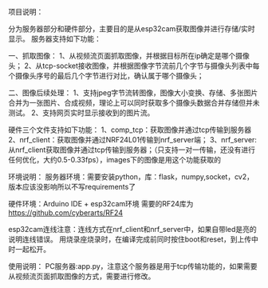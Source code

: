 项目说明：

分为服务器部分和硬件部分，主要目的是从esp32cam获取图像并进行存储/实时显示。
服务器支持如下功能：

一、抓取图像：
1、从视频流页面抓取图像，并根据目标所在ip确定是哪个摄像头；
2、从tcp-socket接收图像，并根据图像字节流前几个字节与摄像头列表中每个摄像头序号的最后几个字节进行对比，确认属于哪个摄像头；

二、图像后续处理：
1、支持jpeg字节流转图像，图像大小变换、存储、多张图片合并为一张图片、合成视频，理论上可以同时获取多个摄像头数据合并存储但并未测试。
2、支持网页实时显示接收到的图片流。

硬件三个文件支持如下功能：
1、comp_tcp：获取图像并通过tcp传输到服务器
2、nrf_client：获取图像并通过NRF24L01传输到nrf_server端；
3、nrf_server:从nrf_client获取图像并通过tcp传输到服务器；（只支持一对一传输，还没有进行任何优化，大约0.5-0.33fps），images下的图像是用这个功能获取的

环境说明：
服务器环境：需要安装python，库：flask，numpy,socket，cv2，版本应该没影响所以不写requirements了

硬件环境：Arduino IDE + esp32cam环境
需要的RF24库为 https://github.com/cyberarts/RF24

esp32cam连线注意：连线方式在nrf_client和nrf_server中，如果自带led是亮的说明连线错误。
用烧录座烧录时，在编译完成前同时按住boot和reset，到上传中时一起松开。

使用说明：
PC服务器:app.py，注意这个服务器是用于tcp传输功能的，如果需要从视频流页面抓取图像的方式，需要进行修改。


